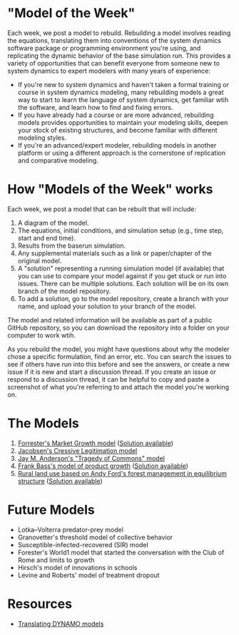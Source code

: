 # "Model of the Week"

Each week, we post a model to rebuild. Rebuilding a model involves reading the equations, translating them into conventions of the system dynamics software package or programming environment you're using, and replicating the dynamic behavior of the base simulation run. This provides a variety of opportunities that can benefit everyone from someone new to system dynamics to expert modelers with many years of experience:

* If you're new to system dynamics and haven't taken a formal training or course in system dynamics modeling, many rebuilding models a great way to start to learn the language of system dynamics, get familiar wtih the software, and learn how to find and fixing errors.
* If you have already had a course or are more advanced, rebuilding models provides opportunities to maintain your modeling skills, deepen your stock of existing structures, and become familiar with different modeling styles.
* If you're an advanced/expert modeler, rebuilding models in another platform or using a different approach is the cornerstone of replication and comparative modeling. 

# How "Models of the Week" works

Each week, we post a model that can be rebuilt that will include:

1. A diagram of the model.
2. The equations, initial conditions, and simulation setup (e.g., time step, start and end time).
3. Results from the baserun simulation.
4. Any supplemental materials such as a link or paper/chapter of the original model.
5. A "solution" representing a running simulation model (if available) that you can use to compare your model against if you get stuck or run into issues. There can be multiple solutions. Each solution will be on its own branch of the model repository. 
6. To add a solution, go to the model repository, create a branch with your name, and upload your solution to your branch of the model.

The model and related information will be available as part of a public GitHub repository, so you can download the repository into a folder on your computer to work wtih. 

As you rebuild the model, you might have questions about why the modeler chose a specific formulation, find an error, etc. You can search the issues to see if others have run into this before and see the answers, or create a new issue if it is new and start a discussion thread. If you create an issue or respond to a discussion thread, it can be helpful to copy and paste a screenshot of what you're referring to and attach the model you're working on. 

# The Models

1. [Forrester's Market Growth model](https://github.com/CBSDLab/market-growth/tree/267acd4193e92d25cda41f1c263cbcf1b5ae55ae) ([Solution available](https://github.com/CBSDLab/market-growth))
2. [Jacobsen's Cressive Legitimation model](https://github.com/CBSDLab/cressive-legitimation/tree/2d4c6b6e7f52c2375f7981fe4eb42e32ed20333d)
3. [Jay M. Anderson's "Tragedy of Commons" model](https://github.com/CBSDLab/tragedy-of-commons/tree/ae6d9753e72f2d998de86d8d45692bcb6ef9426b)
4. [Frank Bass's model of product growth](https://github.com/CBSDLab/Bass-diffusion/tree/65165c116ceab98f08f6220de0fbf3eb447a70b1) ([Solution available](https://github.com/CBSDLab/Bass-diffusion/tree/Hovmand_solution))
5. [Rural land use based on Andy Ford's forest management in equilibrium structure](https://github.com/CBSDLab/Rural-land-use/tree/8309434de382ec9cc346f06fc337a0891a62671b) ([Solution available](https://github.com/CBSDLab/Rural-land-use/tree/Original-solution))

# Future Models

* Lotka–Volterra predator-prey model
* Granovetter's threshold model of collective behavior
* Susceptible-infected-recovered (SIR) model
* Forester's World1 model that started the conversation with the Club of Rome and limits to growth
* Hirsch's model of innovations in schools
* Levine and Roberts' model of treatment dropout
 
# Resources

* [Translating DYNAMO models](https://github.com/CBSDLab/model-of-the-week/blob/main/Translating_DYNAMO.md)

